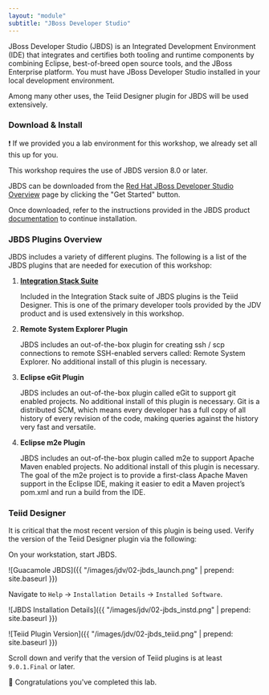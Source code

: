 ```yaml
---
layout: "module"
subtitle: "JBoss Developer Studio"
---
```


JBoss Developer Studio (JBDS) is an Integrated Development Environment (IDE) that integrates and certifies both tooling and runtime components by combining Eclipse, best-of-breed open source tools, and the JBoss Enterprise platform. You must have JBoss Developer Studio installed in your local development environment.

Among many other uses, the Teiid Designer plugin for JBDS will be used extensively.

### Download & Install

:exclamation: If we provided you a lab environment for this workshop, we already set all this up for you.

This workshop requires the use of JBDS version 8.0 or later.

JBDS can be downloaded from the [Red Hat JBoss Developer Studio Overview](http://red.ht/2diqdZq) page by clicking the "Get Started" button.

Once downloaded, refer to the instructions provided in the JBDS product [documentation](http://red.ht/2cBavc8) to continue installation.

### JBDS Plugins Overview

JBDS includes a variety of different plugins. The following is a list of the JBDS plugins that are needed for execution of this workshop:

1. [**Integration Stack Suite**](http://red.ht/2cOiyAQ)

    Included in the Integration Stack suite of JBDS plugins is the Teiid Designer. This is one of the primary developer tools provided by the JDV product and is used extensively in this workshop.

2. **Remote System Explorer Plugin**

    JBDS includes an out-of-the-box plugin for creating ssh / scp connections to remote SSH-enabled servers called: Remote System Explorer. No additional install of this plugin is necessary.

3. **Eclipse eGit Plugin**

    JBDS includes an out-of-the-box plugin called eGit to support git enabled projects. No additional install of this plugin is necessary. Git is a distributed SCM, which means every developer has a full copy of all history of every revision of the code, making queries against the history very fast and versatile.

4. **Eclipse m2e Plugin**

    JBDS includes an out-of-the-box plugin called m2e to support Apache Maven enabled projects. No additional install of this plugin is necessary. The goal of the m2e project is to provide a first-class Apache Maven support in the Eclipse IDE, making it easier to edit a Maven project’s pom.xml and run a build from the IDE.

### Teiid Designer

It is critical that the most recent version of this plugin is being used. Verify the version of the Teiid Designer plugin via the following:

On your workstation, start JBDS.

![Guacamole JBDS]({{ "/images/jdv/02-jbds_launch.png" | prepend: site.baseurl }})

Navigate to `Help` → `Installation Details` → `Installed Software`.

![JBDS Installation Details]({{ "/images/jdv/02-jbds_instd.png" | prepend: site.baseurl }})

![Teiid Plugin Version]({{ "/images/jdv/02-jbds_teiid.png" | prepend: site.baseurl }})

Scroll down and verify that the version of Teiid plugins is at least `9.0.1.Final` or later.

:clap: Congratulations you've completed this lab.
